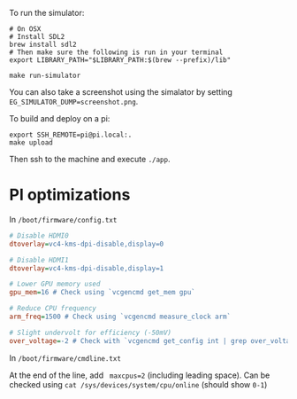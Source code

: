 To run the simulator:

```shell
# On OSX
# Install SDL2
brew install sdl2
# Then make sure the following is run in your terminal
export LIBRARY_PATH="$LIBRARY_PATH:$(brew --prefix)/lib"

make run-simulator
```

You can also take a screenshot using the simalator by setting `EG_SIMULATOR_DUMP=screenshot.png`.

To build and deploy on a pi:

```shell
export SSH_REMOTE=pi@pi.local:.
make upload
```

Then ssh to the machine and execute `./app`.

# PI optimizations

In `/boot/firmware/config.txt`

```ini
# Disable HDMI0
dtoverlay=vc4-kms-dpi-disable,display=0

# Disable HDMI1
dtoverlay=vc4-kms-dpi-disable,display=1

# Lower GPU memory used
gpu_mem=16 # Check using `vcgencmd get_mem gpu`

# Reduce CPU frequency
arm_freq=1500 # Check using `vcgencmd measure_clock arm`

# Slight undervolt for efficiency (-50mV)
over_voltage=-2 # Check with `vcgencmd get_config int | grep over_voltage` or `vcgencmd measure_volts`
```

In `/boot/firmware/cmdline.txt`

At the end of the line, add ` maxcpus=2` (including leading space).
Can be checked using `cat /sys/devices/system/cpu/online` (should show `0-1`)